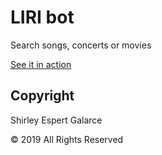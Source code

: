 # LIRI bot

Search songs, concerts or movies

[See it in action](https://sespert.github.io/portfolio)


## Copyright

Shirley Espert Galarce

© 2019 All Rights Reserved

